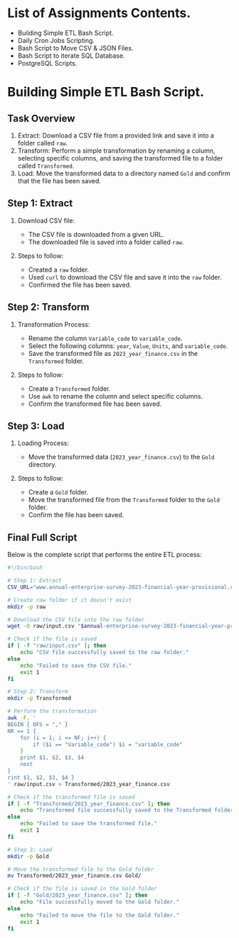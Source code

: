 # List of Assignments Contents. 
- Building Simple ETL Bash Script.
- Daily Cron Jobs Scripting.
- Bash Script to Move CSV & JSON Files.
- Bash Script to iterate SQL Database.
- PostgreSQL Scripts.

# Building Simple ETL Bash Script. 

## Task Overview

1. Extract: Download a CSV file from a provided link and save it into a folder called `raw`.
2. Transform: Perform a simple transformation by renaming a column, selecting specific columns, and saving the transformed file to a folder called `Transformed`.
3. Load: Move the transformed data to a directory named `Gold` and confirm that the file has been saved.

## Step 1: Extract
1. Download CSV file:
   - The CSV file is downloaded from a given URL.
   - The downloaded file is saved into a folder called `raw`.

2. Steps to follow:
   - Created a `raw` folder.
   - Used `curl` to download the CSV file and save it into the `raw` folder.
   - Confirmed the file has been saved.

## Step 2: Transform
1. Transformation Process:
   - Rename the column `Variable_code` to `variable_code`.
   - Select the following columns: `year`, `Value`, `Units`, and `variable_code`.
   - Save the transformed file as `2023_year_finance.csv` in the `Transformed` folder.

2. Steps to follow:
   - Create a `Transformed` folder.
   - Use `awk` to rename the column and select specific columns.
   - Confirm the transformed file has been saved.

## Step 3: Load
1. Loading Process:
   - Move the transformed data (`2023_year_finance.csv`) to the `Gold` directory.

2. Steps to follow:
   - Create a `Gold` folder.
   - Move the transformed file from the `Transformed` folder to the `Gold` folder.
   - Confirm the file has been saved.

## Final Full Script

Below is the complete script that performs the entire ETL process:

```bash
#!/bin/bash

# Step 1: Extract
CSV_URL="www.annual-enterprise-survey-2023-financial-year-provisional.csv"

# Create raw folder if it doesn't exist
mkdir -p raw

# Download the CSV file into the raw folder
wget -O raw/input.csv "$annual-enterprise-survey-2023-financial-year-provisional.csv"

# Check if the file is saved
if [ -f "raw/input.csv" ]; then
    echo "CSV file successfully saved to the raw folder."
else
    echo "Failed to save the CSV file."
    exit 1
fi

# Step 2: Transform
mkdir -p Transformed

# Perform the transformation
awk -F, '
BEGIN { OFS = "," }
NR == 1 {
    for (i = 1; i <= NF; i++) {
        if ($i == "Variable_code") $i = "variable_code"
    }
    print $1, $2, $3, $4
    next
}
rint $1, $2, $3, $4 }
' raw/input.csv > Transformed/2023_year_finance.csv

# Check if the transformed file is saved
if [ -f "Transformed/2023_year_finance.csv" ]; then
    echo "Transformed file successfully saved to the Transformed folder."
else
    echo "Failed to save the transformed file."
    exit 1
fi

# Step 3: Load
mkdir -p Gold

# Move the transformed file to the Gold folder
mv Transformed/2023_year_finance.csv Gold/

# Check if the file is saved in the Gold folder
if [ -f "Gold/2023_year_finance.csv" ]; then
    echo "File successfully moved to the Gold folder."
else
    echo "Failed to move the file to the Gold folder."
    exit 1
fi
```
